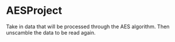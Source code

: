 # AESProject
Take in data that will be processed through the AES algorithm. Then unscamble the data to be read again.
